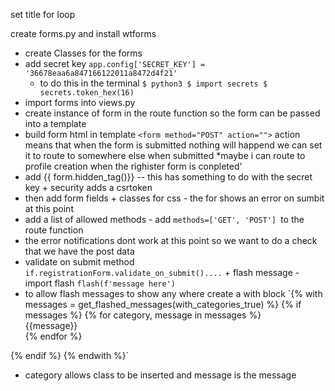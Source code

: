 set title for loop 

create forms.py and install wtforms 
- create Classes for the forms 
- add secret key 
`app.config['SECRET_KEY'] = '36678eaa6a847166122011a8472d4f21'`
    - to do this in the terminal
    `$ python3
     $ import secrets
     $ secrets.token_hex(16) `
- import forms into views.py
- create instance of form in the route function so the form can be passed into a template
- build form html in template 
`<form method="POST" action="">` action means that when the form is submitted nothing will happend we can set it to route to somewhere else when submitted *maybe i can route to profile creation when the  righister form is conpleted'
- add {{ form.hidden_tag()}} -- this has something to do with the secret key + security adds a csrtoken
- then add form fields + classes for css - the for shows an error on sumbit at this point 
- add a list of allowed methods - add `methods=['GET', 'POST'] `to the route function 
- the error notifications dont work at this point so we want to do a check that we have the post data 
- validate on submit method ` if.registrationForm.validate_on_submit()....` + flash message
-import flash `flash(f'message here')`
- to allow flash messages to show any where create a with block 
`{% with messages = get_flashed_messages(with_categories_true) %}
{% if messages %}
{% for category, message in messages %}
    <div class="alert alert-{{category}}"> 
        {{message}}
    </div>
    {% endfor %}
{% endif %}
{% endwith %}`
 - category allows class to be inserted and message is the message 




